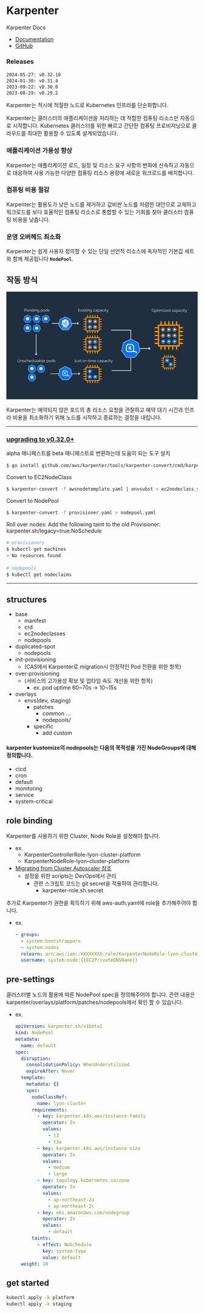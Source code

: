 # Karpenter

Karpenter Docs

- [Documentation](https://karpenter.sh/docs/)
- [GitHub](https://github.com/aws/karpenter)

### Releases
```text
2024-05-27: v0.32.10
2024-01-30: v0.31.4
2023-09-22: v0.30.0
2023-08-29: v0.29.2
```

Karpenter는 적시에 적절한 노드로 Kubernetes 인프라를 단순화합니다.

Karpenter는 클러스터의 애플리케이션을 처리하는 데 적합한 컴퓨팅 리소스만 자동으로 시작합니다. Kubernetes 클러스터를 위한 빠르고 간단한 컴퓨팅 프로비저닝으로 클라우드를 최대한 활용할 수 있도록 설계되었습니다.

### **애플리케이션 가용성 향상**

Karpenter는 애플리케이션 로드, 일정 및 리소스 요구 사항의 변화에 신속하고 자동으로 대응하여 사용 가능한 다양한 컴퓨팅 리소스 용량에 새로운 워크로드를 배치합니다.

### **컴퓨팅 비용 절감**

Karpenter는 활용도가 낮은 노드를 제거하고 값비싼 노드를 저렴한 대안으로 교체하고 워크로드를 보다 효율적인 컴퓨팅 리소스로 통합할 수 있는 기회를 찾아 클러스터 컴퓨팅 비용을 낮춥니다.

### **운영 오버헤드 최소화**

Karpenter는 쉽게 사용자 정의할 수 있는 단일 선언적 리소스에 독자적인 기본값 세트와 함께 제공됩니다 **`NodePool`**.

## **작동 방식**

![kerpenter how to works](karpenter-how-to-works.png)

Karpenter는 예약되지 않은 포드의 총 리소스 요청을 관찰하고 예약 대기 시간과 인프라 비용을 최소화하기 위해 노드를 시작하고 종료하는 결정을 내립니다.

---
### [upgrading to v0.32.0+](https://karpenter.sh/v0.32/upgrading/v1beta1-migration/)

alpha 매니페스트를 beta 매니페스트로 변환하는데 도움이 되는 도구 설치
```bash
$ go install github.com/aws/karpenter/tools/karpenter-convert/cmd/karpenter-convert@release-v0.32.x
```
Convert to EC2NodeClass
```bash
$ karpenter-convert -f awsnodetemplate.yaml | envsubst > ec2nodeclass.yaml
```
Convert to NodePool
```bash
$ karpenter-convert -f provisioner.yaml > nodepool.yaml
```

Roll over nodes: Add the following taint to the old Provisioner: karpenter.sh/legacy=true:NoSchedule

```bash
# provisioners
$ kubectl get machines
> No resources found

# nodepools
$ kubectl get nodeclaims
```
---

## **structures**
- base
  - manifest
  - crd
  - ec2nodeclasses
  - nodepools
- duplicated-spot
  - nodepools
- init-provisioning
  - (CAS에서 Karpenter로 migration시 안정적인 Pod 전환을 위한 항목)
- over-provisioning
  - (서비스의 고가용성 확보 및 업타임 속도 개선을 위한 항목)
    - ex. pod uptime 60~70s -> 10~15s
- overlays
  - envs(dev, staging)
    - patches
      - common ...
      - nodepools/
    - specific
      - add custom

#### karpenter kustomize의 nodepools는 다음의 목적성을 가진 NodeGroups에 대해 정의합니다.
  - cicd
  - cron
  - default
  - monitoring
  - service
  - system-critical

## **role binding**
Karpenter를 사용하기 위한 Cluster, Node Role을 설정해야 합니다.
- ex.
    - KarpenterControllerRole-lyon-cluster-platform
    - KarpenterNodeRole-lyon-cluster-platform
- [Migrating from Cluster Autoscaler 참조](https://karpenter.sh/docs/getting-started/migrating-from-cas/)
  - 설정을 위한 scripts는 DevOps에서 관리
    - 관련 스크립트 코드는 git secret을 적용하여 관리합니다.
      - karpenter-role.sh.secret

추가로 Karpenter가 권한을 획득하기 위해 aws-auth.yaml에 role을 추가해주어야 합니다.
- ex.
  ```yaml
  - groups:
    - system:bootstrappers
    - system:nodes
    rolearn: arn:aws:iam::XXXXXXXX:role/KarpenterNodeRole-lyon-cluster-platform
    username: system:node:{{EC2PrivateDNSName}}
  ```

## **pre-settings**
클러스터별 노드의 활용에 따른 NodePool spec을 정의해주어야 합니다.
관련 내용은 karpenter/overlays/platform/patches/nodepools에서 확인 할 수 있습니다.
- ex. 
  ```yaml
  apiVersion: karpenter.sh/v1beta1
  kind: NodePool
  metadata:
    name: default
  spec:
    disruption:
      consolidationPolicy: WhenUnderutilized
      expireAfter: Never
    template:
      metadata: {}
      spec:
        nodeClassRef:
          name: lyon-cluster
        requirements:
          - key: karpenter.k8s.aws/instance-family
            operator: In
            values:
              - t3
              - t3a
          - key: karpenter.k8s.aws/instance-size
            operator: In
            values:
              - medium
              - large
          - key: topology.kubernetes.io/zone
            operator: In
            values:
              - ap-northeast-2a
              - ap-northeast-2c
          - key: eks.amazonaws.com/nodegroup
            operator: In
            values:
              - default
        taints:
          - effect: NoSchedule
            key: system-type
            value: default
    weight: 10
  ```
## **get started**
```bash
kubectl apply -k platform
kubectl apply -k staging
```
